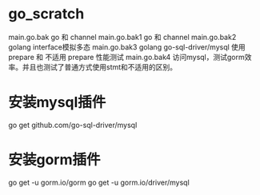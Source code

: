 # go_scratch
main.go.bak  go 和 channel
main.go.bak1 go 和 channel
main.go.bak2 golang interface模拟多态
main.go.bak3 golang go-sql-driver/mysql 使用 prepare 和 不适用 prepare 性能测试
main.go.bak4 访问mysql，测试gorm效率。并且也测试了普通方式使用stmt和不适用的区别。

# 安装mysql插件
go get github.com/go-sql-driver/mysql

# 安装gorm插件
go get -u gorm.io/gorm
go get -u gorm.io/driver/mysql